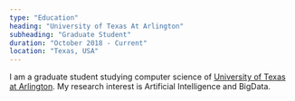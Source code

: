 ```yaml
---
type: "Education"
heading: "University of Texas At Arlington"
subheading: "Graduate Student"
duration: "October 2018 - Current"
location: "Texas, USA"
---
```


I am a graduate student studying computer science of <a href="https://www.uta.edu/uta/" target="_blank">University of Texas at Arlington</a>. My research interest is Artificial Intelligence and BigData.
